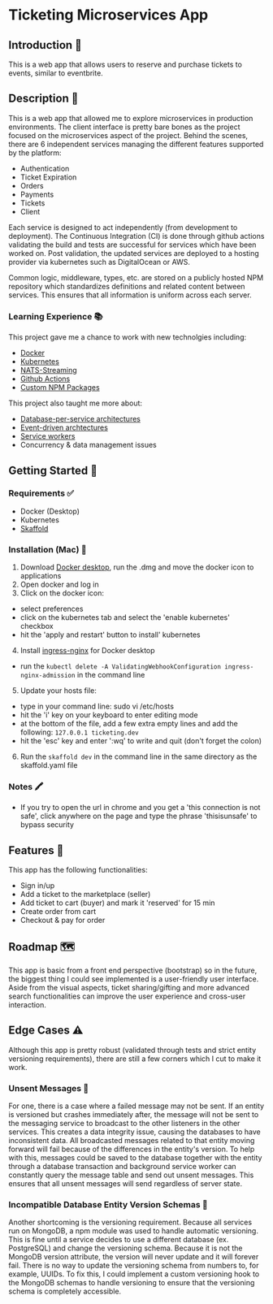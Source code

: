 # Ticketing Microservices App

## Introduction 🎩
This is a web app that allows users to reserve and purchase tickets to events, similar to eventbrite.

## Description 📝
This is a web app that allowed me to explore microservices in production environments.
The client interface is pretty bare bones as the project focused on the microservices aspect of the project.
Behind the scenes, there are 6 independent services managing the different features supported by the platform:
- Authentication
- Ticket Expiration
- Orders
- Payments
- Tickets
- Client

Each service is designed to act independently (from development to deployment). The Continuous Integration (CI) is done through github actions validating the build and tests are successful for services which have been worked on. Post validation, the updated services are deployed to a hosting provider via kubernetes such as DigitalOcean or AWS.

Common logic, middleware, types, etc. are stored on a publicly hosted NPM repository which standardizes definitions and related content between services. This ensures that all information is uniform across each server.

### Learning Experience 📚

This project gave me a chance to work with new technolgies including:
- [Docker](https://www.docker.com/)
- [Kubernetes](https://kubernetes.io/)
- [NATS-Streaming](https://docs.nats.io/nats-streaming-concepts/intro)
- [Github Actions](https://docs.github.com/en/actions/learn-github-actions)
- [Custom NPM Packages](https://docs.npmjs.com/creating-node-js-modules)

This project also taught me more about:
- [Database-per-service architectures](https://microservices.io/patterns/data/database-per-service.html)
- [Event-driven archtectures](https://aws.amazon.com/event-driven-architecture/)
- [Service workers](https://developers.google.com/web/fundamentals/primers/service-workers)
- Concurrency & data management issues

## Getting Started 🏁

### Requirements ✅
- Docker (Desktop)
- Kubernetes
- [Skaffold](https://skaffold.dev/docs/quickstart/)

### Installation (Mac) 💾
1. Download [Docker desktop](https://hub.docker.com/editions/community/docker-ce-desktop-mac), run the .dmg and move the docker icon to applications
2. Open docker and log in
3. Click on the docker icon:
  - select preferences
  - click on the kubernetes tab and select the 'enable kubernetes' checkbox
  - hit the 'apply and restart' button to install' kubernetes
4. Install [ingress-nginx](https://kubernetes.github.io/ingress-nginx/deploy/) for Docker desktop
  - run the `kubectl delete -A ValidatingWebhookConfiguration ingress-nginx-admission` in the command line
5. Update your hosts file:
  - type in your command line: sudo vi /etc/hosts
  - hit the 'i' key on your keyboard to enter editing mode
  - at the bottom of the file, add a few extra empty lines and add the following: `127.0.0.1 ticketing.dev`
  - hit the 'esc' key and enter ':wq' to write and quit (don't forget the colon)
6. Run the `skaffold dev` in the command line in the same directory as the skaffold.yaml file

### Notes 🖍
- If you try to open the url in chrome and you get a 'this connection is not safe', click anywhere on the page and type the phrase 'thisisunsafe' to bypass security

## Features 🧩
This app has the following functionalities:
- Sign in/up
- Add a ticket to the marketplace (seller)
- Add ticket to cart (buyer) and mark it 'reserved' for 15 min
- Create order from cart
- Checkout & pay for order

## Roadmap 🗺
This app is basic from a front end perspective (bootstrap) so in the future, the biggest thing I could see implemented is a user-friendly user interface. Aside from the visual aspects, ticket sharing/gifting and more advanced search functionalities can improve the user experience and cross-user interaction.

## Edge Cases ⚠️
Although this app is pretty robust (validated through tests and strict entity versioning requirements), there are still a few corners which I cut to make it work. 

### Unsent Messages 🚩
For one, there is a case where a failed message may not be sent. If an entity is versioned but crashes immediately after, the message will not be sent to the messaging service to broadcast to the other listeners in the other services. This creates a data integrity issue, causing the databases to have inconsistent data. All broadcasted messages related to that entity moving forward will fail because of the differences in the entity's version. To help with this, messages could be saved to the database together with the entity through a database transaction and background service worker can constantly query the message table and send out unsent messages. This ensures that all unsent messages will send regardless of server state.

### Incompatible Database Entity Version Schemas 🚩
Another shortcoming is the versioning requirement. Because all services run on MongoDB, a npm module was used to handle automatic versioning. This is fine until a service decides to use a different database (ex. PostgreSQL) and change the versioning schema. Because it is not the MongoDB version attribute, the version will never update and it will forever fail. There is no way to update the versioning schema from numbers to, for example, UUIDs. To fix this, I could implement a custom versioning hook to the MongoDB schemas to handle versioning to ensure that the versioning schema is completely accessible.
